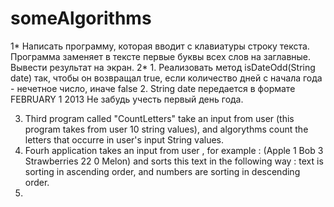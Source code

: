 # someAlgorithms
1* Написать программу, которая вводит с клавиатуры строку текста.
Программа заменяет в тексте первые буквы всех слов на заглавные.
Вывести результат на экран.
2* 1. Реализовать метод isDateOdd(String date) так, чтобы он возвращал true, если количество дней с начала года - нечетное число, иначе false
   2. String date передается в формате FEBRUARY 1 2013
Не забудь учесть первый день года.


3. Third program called "CountLetters" take an input from user (this program takes from user 10 string values), and algorythms count the letters that occurre in user's input String values. 
4. Fourh application takes an input from user , for example : (Apple
                                                               1
                                                               Bob
                                                               3
                                                               Strawberries
                                                               22
                                                               0
                                                               Melon) and sorts this text in the following way : text is sorting in ascending order, and numbers are sorting in                                                                                                                                                                    descending order. 
5.
                                                               
                                                               
                                                               
